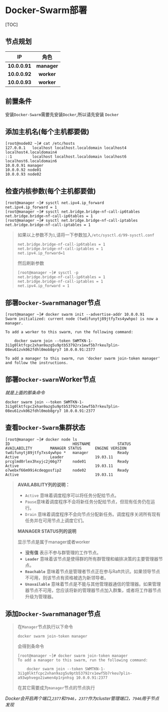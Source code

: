 # Docker-Swarm部署

[TOC]

## 节点规划

|      IP       |    角色     |
| :-----------: | :---------: |
| **10.0.0.91** | **manager** |
| **10.0.0.92** | **worker**  |
| **10.0.0.93** | **worker**  |

## 前置条件

安装`Docker-Swarm`需要先安装`Docker`,所以请先安装 `Docker`

## 添加主机名(每个主机都要做)

```shell
[root@node02 ~]# cat /etc/hosts
127.0.0.1   localhost localhost.localdomain localhost4 localhost4.localdomain4
::1         localhost localhost.localdomain localhost6 localhost6.localdomain6
10.0.0.91 manager
10.0.0.92 node01
10.0.0.93 node02
```

## 检查内核参数(每个主机都要做)

```shell
[root@manager ~]# sysctl net.ipv4.ip_forward
net.ipv4.ip_forward = 1
[root@manager ~]# sysctl net.bridge.bridge-nf-call-ip6tables
net.bridge.bridge-nf-call-ip6tables = 1
[root@manager ~]# sysctl net.bridge.bridge-nf-call-iptables
net.bridge.bridge-nf-call-iptables = 1
```

> 如果以上参数不为`1`,请将一下参数加入`/etc/sysctl.d/99-sysctl.conf`
>
> ```shell
> net.bridge.bridge-nf-call-ip6tables = 1
> net.bridge.bridge-nf-call-iptables = 1
> net.ipv4.ip_forward=1
> ```
>
> 然后刷新参数
>
> ```shell
> [root@manager ~]# sysctl -p
> net.bridge.bridge-nf-call-ip6tables = 1
> net.bridge.bridge-nf-call-iptables = 1
> net.ipv4.ip_forward = 1
> ```
>
> 

## 部署`Docker-Swarm`manager节点 

```shell
[root@manager ~]# docker swarm init --advertise-addr 10.0.0.91
Swarm initialized: current node (twdifunytj89jtfy7xs4ywhpo) is now a manager.

To add a worker to this swarm, run the following command:

    docker swarm join --token SWMTKN-1-3i1g0lktfcpc2xhan9azg5u9ptb53792rx1ewf5b7rkeu7plin-08eu61zvk062fdhl0mob8gry7 10.0.0.91:2377

To add a manager to this swarm, run 'docker swarm join-token manager' and follow the instructions.
```

## 部署`Docker-swarm`Worker节点

*就是上面的那条命令*

```shell
docker swarm join --token SWMTKN-1-3i1g0lktfcpc2xhan9azg5u9ptb53792rx1ewf5b7rkeu7plin-08eu61zvk062fdhl0mob8gry7 10.0.0.91:2377
```

## 查看`Docker-Swarm`集群状态

```shell
[root@manager ~]# docker node ls
ID                            HOSTNAME            STATUS              AVAILABILITY        MANAGER STATUS      ENGINE VERSION
twdifunytj89jtfy7xs4ywhpo *   manager             Ready               Active              Leader              19.03.11
prcglmd0rlex3hxyjc2j66g77     node01              Ready               Active                                  19.03.11
o7webxf66m99i4cdeqgosfip2     node02              Ready               Active                                  19.03.11
```

> **AVAILABILITY列的说明：**
>
> - `Active` 意味着调度程序可以将任务分配给节点。
> - `Pause`意味着调度程序不会将新任务分配给节点，但现有任务仍在运行。
> - `Drain` 意味着调度程序不会向节点分配新任务。调度程序关闭所有现有任务并在可用节点上调度它们。
>
> **MANAGER STATUS列的说明**
>
> 显示节点是属于manager或者worker
>
> - **没有值** 表示不参与群管理的工作节点。
> - **`Leader`** 意味着该节点是使得群的所有群管理和编排决策的主要管理器节点。
> - **`Reachable`** 意味着节点是管理者节点正在参与Raft共识。如果领导节点不可用，则该节点有资格被选为新领导者。
> - **`Unavailable`** 意味着节点是不能与其他管理器通信的管理器。如果管理器节点不可用，您应该将新的管理器节点加入群集，或者将工作器节点升级为管理器。

## 添加`Docker-Swarm`manager节点

> 在`Manager`节点执行以下命令
>
> ```shell
> docker swarm join-token manager
> ```
>
> 会得到条命令
>
> ```shell
> [root@manager ~]# docker swarm join-token manager
> To add a manager to this swarm, run the following command:
> 
>     docker swarm join --token SWMTKN-1-3i1g0lktfcpc2xhan9azg5u9ptb53792rx1ewf5b7rkeu7plin-a93wphvego2iwmen4p1rpnhsg 10.0.0.91:2377
> 
> ```
>
> 在其它需要成为`manager`节点的节点执行

*Docker会开启两个端口,`2377`和`7946`，`2377`作为cluster管理端口，`7946`用于节点发现*

